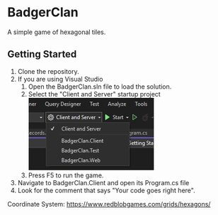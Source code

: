 # BadgerClan
A simple game of hexagonal tiles.

## Getting Started
1. Clone the repository.
1. If you are using Visual Studio
    1. Open the BadgerClan.sln file to load the solution.
    1. Select the "Client and Server" startup project
        ![Build Config](docs/startupProject.png)
    1. Press F5 to run the game.
1. Navigate to BadgerClan.Client and open its Program.cs file
1. Look for the comment that says "Your code goes right here".

Coordinate System: https://www.redblobgames.com/grids/hexagons/
